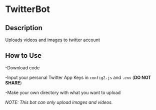 # TwitterBot

## Description
Uploads videos and images to twitter account

## How to Use
-Download code

-Input your personal Twitter App Keys in ```config2.js``` and ```.env``` (**DO NOT SHARE**)

-Make your own directory with what you want to upload

*NOTE: This bot can only upload images and videos.*
